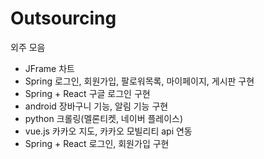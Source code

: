 # Outsourcing
외주 모음

- JFrame 차트
- Spring 로그인, 회원가입, 팔로워목록, 마이페이지, 게시판 구현
- Spring + React 구글 로그인 구현
- android 장바구니 기능, 알림 기능 구현
- python 크롤링(멜론티켓, 네이버 플레이스)
- vue.js 카카오 지도, 카카오 모빌리티 api 연동
- Spring + React 로그인, 회원가입 구현
